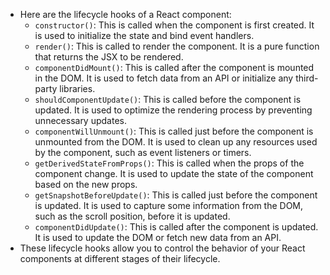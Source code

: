 - Here are the lifecycle hooks of a React component:
	- `constructor()`: This is called when the component is first created. It is used to initialize the state and bind event handlers.
	- `render()`: This is called to render the component. It is a pure function that returns the JSX to be rendered.
	- `componentDidMount()`: This is called after the component is mounted in the DOM. It is used to fetch data from an API or initialize any third-party libraries.
	- `shouldComponentUpdate()`: This is called before the component is updated. It is used to optimize the rendering process by preventing unnecessary updates.
	- `componentWillUnmount()`: This is called just before the component is unmounted from the DOM. It is used to clean up any resources used by the component, such as event listeners or timers.
	- `getDerivedStateFromProps()`: This is called when the props of the component change. It is used to update the state of the component based on the new props.
	- `getSnapshotBeforeUpdate()`: This is called just before the component is updated. It is used to capture some information from the DOM, such as the scroll position, before it is updated.
	- `componentDidUpdate()`: This is called after the component is updated. It is used to update the DOM or fetch new data from an API.
- These lifecycle hooks allow you to control the behavior of your React components at different stages of their lifecycle.